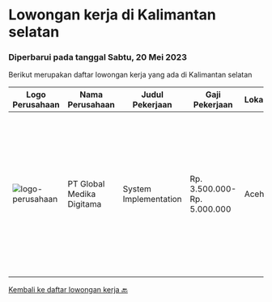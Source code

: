 
  # Lowongan kerja di Kalimantan selatan

  ### Diperbarui pada tanggal Sabtu, 20 Mei 2023

  Berikut merupakan daftar lowongan kerja yang ada di Kalimantan selatan

  |Logo Perusahaan | Nama Perusahaan | Judul Pekerjaan | Gaji Pekerjaan | Lokasi | Deskripsi | Tanggal diunggah | Pranala |
  | -------------- | --------------- | --------------- | --------- | --------- | -------------- | ------- | ----------- |
  |![logo-perusahaan](https://image-service-cdn.seek.com.au/4b282eaf2c65d61f8532d8ff00b352f8e7d77e7d/ee4dce1061f3f616224767ad58cb2fc751b8d2dc)|PT Global Medika Digitama|System Implementation|Rp. 3.500.000-Rp. 5.000.000|Aceh|Syarat Kualifikasi Memiliki kemampuan komunikasi interpersonal yang baik Mampu bekerja secara multitasking &amp; manajemen waktu yang efisien Mampu...|Rabu, 26 April 2023|https://www.jobstreet.co.id/id/job/system-implementation-4307668?token=0~0838a846-a374-486b-bd81-03f3e3eefb41&sectionRank=1&jobId=jobstreet-id-job-4307668|


  [Kembali ke daftar lowongan kerja 🔙](../README.md#daftar-lowongan-kerja)
  